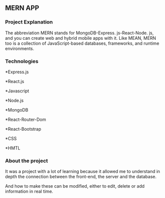 ## MERN APP

### Project Explanation
The abbreviation MERN stands for MongoDB-Express. js-React-Node. js, and you can create web and hybrid mobile apps with it. Like MEAN, MERN too is a collection of JavaScript-based databases, frameworks, and runtime environments.


### Technologies

*Express.js

*React.js

*Javascript

*Node.js

*MongoDB

*React-Router-Dom

*React-Bootstrap

*CSS

*HMTL

### About the project

It was a project with a lot of learning because it allowed me to understand in depth the connection between the front-end, the server and the database.

And how to make these can be modified, either to edit, delete or add information in real time.


